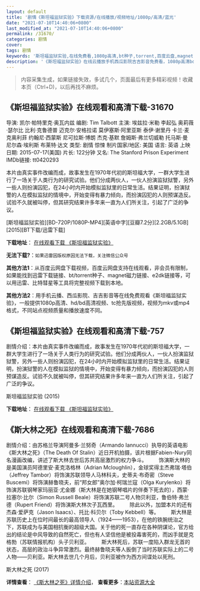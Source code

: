 ```yaml
---
layout: default
title: '剧情《斯坦福监狱实验》下载资源/在线播放/视频地址/1080p/高清/蓝光'
date: "2021-07-10T14:40:06+0800"
last_modified_at: "2021-07-10T14:40:06+0800"
permalink: /31670/
categories: 剧情
cover:
tags: 剧情
keywords: '斯坦福监狱实验,在线免费看,1080p高清,bt种子,torrent,百度云盘,magnet,磁力链,迅雷下载资源'
description: '《斯坦福监狱实验》在线云播放手机西瓜影院吉吉影音免费看，1080p高清bd/hd未删减完整版和tc抢先枪版，mkv/mp4格式，附带bt/torrent种子、magnet/磁力链、百度云盘、网盘资源迅雷下载链接'
---
```


>内容采集生成，如果链接失效，多试几个，页面最后有更多精彩视频！收藏本页（Ctrl+D)，以后再找不麻烦。


## 《斯坦福监狱实验》在线观看和高清下载-31670

导演: 凯尔·帕特里克·奥瓦内兹 编剧: Tim Talbott 主演: 埃兹拉·米勒 李起弘 奥莉薇·瑟尔比 比利·克鲁德普 迈克尔·安格拉诺 莫伊塞斯·阿里亚斯 泰伊·谢里丹 卡兰·麦克奥利菲 约翰尼·西蒙斯 尼可拉斯·博朗 杰克·基默 詹姆斯·弗兰切威勒 托马斯·曼 尼尔森·埃利斯 布莱特·达文 类型: 剧情 惊悚 制片国家/地区: 美国 语言: 英语 上映日期: 2015-07-17(美国) 片长: 122分钟 又名: The Stanford Prison Experiment IMDb链接: tt0420293

本片由真实事件改编而成，故事发生在1970年代初的斯坦福大学，一群大学生进行了一场关于人类行为的研究试验。他们分成两伙人，一伙人扮演监狱狱警，另外一些人则扮演囚犯，在24小时内开始模拟监狱里的日常生活。结果证明，扮演狱警的人在模拟监狱的情境中，开始变得有暴力倾向，而扮演囚犯的人则预谋造反。试验不久就被叫停，但其研究结果许多年来一直为人们所关注，引起了广泛的争议。


[斯坦福监狱实验][BD-720P/1080P-MP4][英语中字][豆瓣7.2分][2.2GB/5.1GB][2015][BT下载/迅雷下载]

**下载地址**： [在线观看下载 《斯坦福监狱实验》](https://www.btdx8.com/torrent/the_stanford_prison_experiment_2015.html) 


**无法下载?**：`如果迅雷因版权原因无法下载，关注微信公众号 `

**其他方法1**：从百度云网盘下载视频，百度云网盘支持在线观看，非会员有限制，如果能找到迅雷下载链接、bt/torrent种子、magnet磁力链接、e2dk链接等，可以用迅雷、比特彗星等工具将完整视频下载到本地。

**其他方法2**：用手机云播、西瓜影院、吉吉影音等在线免费观看《斯坦福监狱实验》，一般提供1080p高清、hd/bd高清视频、tc抢先版视频，视频为mkv或mp4格式，不同站点视频质量和播放速度不同。


## 《斯坦福监狱实验》在线观看和高清下载-757

剧情介绍：本片由真实事件改编而成，故事发生在1970年代初的斯坦福大学，一群大学生进行了一场关于人类行为的研究试验。他们分成两伙人，一伙人扮演监狱狱警，另外一些人则扮演囚犯，在24小时内开始模拟监狱里的日常生活。结果证明，扮演狱警的人在模拟监狱的情境中，开始变得有暴力倾向，而扮演囚犯的人则预谋造反。试验不久就被叫停，但其研究结果许多年来一直为人们所关注，引起了广泛的争议。


斯坦福监狱实验 (2015)

**下载地址**： [在线观看下载 《斯坦福监狱实验》](https://www.btbtdy.me/btdy/dy68.html) 


## 《斯大林之死》在线观看和高清下载-7686

剧情介绍：由苏格兰导演阿曼多·兰努奇（Armando Iannucci）执导的英语电影《斯大林之死》（The Death Of Stalin）近日开机拍摄，该片根据Fabien-Nury同名漫画改编，讲述了斯大林去世后苏共高层激烈的权力争斗。 　　饰演斯大林的是美国演员阿德里安‧麦克洛格林（Adrian Mcloughlin），金球奖得主杰弗瑞·塔伯（Jeffrey Tambor）将饰演苏联领导人马林科夫，史蒂夫·布奇密（Steve Buscemi）将饰演赫鲁晓夫，前“邦女郎”奥尔加·柯瑞兰寇（Olga Kurylenko）将饰演苏联钢琴家玛丽亚·尤金娜（斯大林是在她钢琴唱片的伴奏下死去的），西蒙·拉塞尔·比尔（Simon Russell Beale）将饰演苏联二号人物贝利亚，鲁伯特·弗兰德（Rupert Friend）将饰演斯大林次子瓦西里。 　　除此以外，加盟本片的还有杰森·爱萨克（Jason Isaacs）、托比·科贝尔（Toby Kebbell）等。 　　斯大林是苏联历史上在位时间最长的最高领导人（1924——1953），在他的铁腕统治之下，苏联成为与美国相抗衡的超级大国。关于他的死一直存在各种阴谋论，官方给出的结论是中风导致的自然死亡，但也有人坚信他是被投毒害死的，而凶手就是克格勃（苏联情报机构）头子贝利亚。 　　斯大林死后，苏联一度陷入群龙无首的状态，高层的政治斗争异常激烈。最终赫鲁晓夫等人扳倒了当时苏联实际上的二号人物——贝利亚。斯大林去世几个月后，贝利亚被作为西方间谍处以死刑。


斯大林之死 (2017)

**详情查看**： [《斯大林之死》详情介绍](/movie/7686/)， **查看更多**：[本站资源大全](/movie/t/all/)

